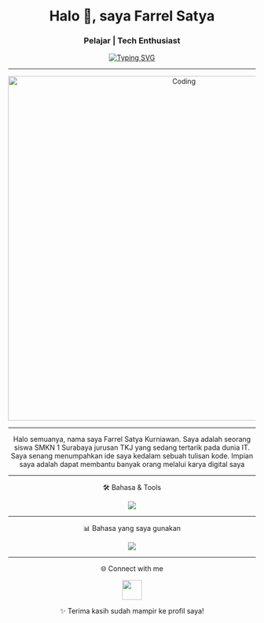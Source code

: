 <h1 align="center">Halo 👋, saya Farrel Satya</h1>
<h3 align="center">Pelajar | Tech Enthusiast</h3>

<!-- Animasi teks -->
<p align="center">
  <a href="https://git.io/typing-svg">
    <img src="https://readme-typing-svg.herokuapp.com?size=24&duration=4000&color=00BFFF&center=true&vCenter=true&lines=Welcome+to+my+profile!!" alt="Typing SVG">
  </a>
</p>

---

<!-- GIF Coding -->
<p align="center">
  <img alt="Coding" width="700" src="https://media3.giphy.com/media/v1.Y2lkPTc5MGI3NjExN2c5YzU5bDYydThmaTEzYnEyc3hieHplMWdtaDFmZHlscHkwdjY0YiZlcD12MV9pbnRlcm5hbF9naWZfYnlfaWQmY3Q9Zw/ttknk7M3d3UBEeZsii/giphy.gif">
</p>

---

<div align="center">
<!-- About me -->
Halo semuanya, nama saya Farrel Satya Kurniawan.
  Saya adalah seorang siswa SMKN 1 Surabaya jurusan TKJ yang sedang tertarik pada dunia IT. Saya senang menumpahkan ide saya kedalam sebuah tulisan kode. Impian saya adalah dapat membantu banyak orang melalui karya digital saya
</div>

---
<p align="center">
🛠️ Bahasa & Tools<br>
</p>
<div align="center">
  <img src="https://skillicons.dev/icons?i=html,css,js,python,bootstrap,vscode,unity,godot" align="center"/>
</div>

---

<p align="center">
📊 Bahasa yang saya gunakan<br>
</p>
<div align="center">
  <img src="https://github-readme-stats.vercel.app/api/top-langs/?username=Zetus252&layout=compact&theme=tokyonight" align="center"/>
</div>

---

<p align="center">
🌐 Connect with me
</p>
<div align="center">
  <a href="https://www.instagram.com/lalerrr.zz" target="blank">
    <img src="https://skillicons.dev/icons?i=instagram" height="40" />
  </a>
</div>


<p align="center">✨ Terima kasih sudah mampir ke profil saya!</p>
